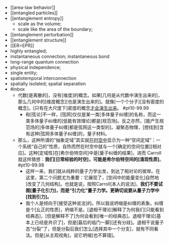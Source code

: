 - [[area-law behavior]]
- [[entangled particles]]
- [[entanglement entropy]]
    - scale as the volume;
    - scale like the area of the boundary;
- [[entanglement perturbation]]
- [[entanglement structure]]
- [[ER=EPR]]
- highly entangled;
- instantaneous connection; instantaneous bond
- long-range quantum connection
- physical independence;
- single entity;
- spatiotemporal interconnection
- spatially isolated; spatial separation
- #inbox
    - 代数[是离散的]，没有[维度]的概念。如果[几何是从代数中演生出来的]，那么几何中的[维度概念][也是演生出来的]。就像[一个个分子][没有密度的概念]。[只有在大尺度下]密度的概念[才会演生出来](https://zhuanlan.zhihu.com/p/414120970)。 #pt10-99.99
        - 和[弦论]不一样，[弦网]仅仅是某一类[多体量子纠缠]的名称，而这一类多体量子纠缠的[低能有效理论]都是[规范场]。反之亦然，[能产生规范场的]多体量子纠缠[都是弦网这一类型的]。凝聚态物理，[想找到]含有这种[弦网多体量子纠缠]的，量子材料。
    - 那么，这种所谓的“抽象定域”其实就[在时空中](https://www.zhihu.com/question/449902780/answer/1788838232)显示为一种“空间定域”：一个系统“自己的”性质，自热而然在时空中就与一个[确定的空间位置][相对应]。这种[定域性]在[希尔伯特空间]中是[量子纠缠的结果]，进而 Carroll 就这样猜想：**我们[日常经验的时空]，可能是希尔伯特空间的[涌现性质]**。 #pt10-99.98
        - 这样一来，我们就从纯粹的量子力学出发，到达了相对论的彼岸。在这里，第二个问题尤为重要：它展现了，[空间中的能量变化]自然地[改变了几何结构]。也就是说，按照Carroll[本人的说法]，**我们不要试图[量子化引力]，而是“引力化”量子力学。更确切说要从量子力学中[找到引力]。**
        - 我个人是倾向于[接受这种说法]的。所以我说坍缩是纠缠的表象。纠缠是个[幺正的性质]，坍缩不是。[退相干理论]解释了为何我们[只能看到经典态]，[但是解释不了]为何会看到[唯一的经典态]。退相干理论[基本上已经是共识了]，但是[最后的临门一脚][还有分歧]。退相干说量子态“分裂”了，但是分裂后我们怎么[选择其中一个分支]，就有不同看法。但是[从主观视角]，说它坍缩[也不算错]。
